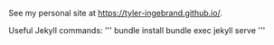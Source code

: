 See my personal site at https://tyler-ingebrand.github.io/. 

Useful Jekyll commands:
'''
bundle install
bundle exec jekyll serve
'''